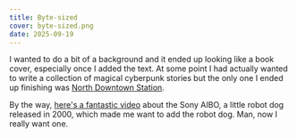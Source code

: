 ```yaml
---
title: Byte-sized
cover: byte-sized.png
date: 2025-09-19
---
```

I wanted to do a bit of a background and it ended up looking like a book cover,
especially once I added the text. At some point I had actually wanted to write
a collection of magical cyberpunk stories but the only one I ended up finishing
was [North Downtown Station](/writing/north-downtown-station).

By the way, [here's a fantastic video](https://www.youtube.com/watch?v=I0_ZJbT2OwA)
about the Sony AIBO, a little robot dog released in 2000, which made me want to
add the robot dog. Man, now I really want one.